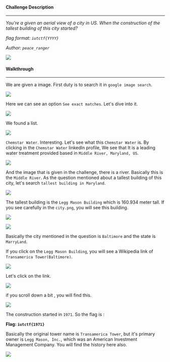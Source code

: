 
#### Challenge Description
---

*You're a given an aerial view of a city in US. When the construction of the tallest building of this city started?*

*flag format: `iutctf{YYYY}`*

*Author: `peace_ranger`*

![](Images/city.png)

#### Walkthrough
---

We are given a image. First duty is to search it in `google image search`.

![](Images/Pasted%20image%2020240430211238.png)

Here we can see an option `See exact matches`. Let's dive into it.

![](Images/Pasted%20image%2020240430211356.png)

We found a list.

![](Images/Pasted%20image%2020240430211506.png)

`Chemstar Water`. Interesting. Let's see what this `Chemstar Water` is. By clicking in the `Chemstar Water` linkedIn profile, We see that It is a leading water treatment provided based in `Middle River, Maryland, US`.

![](Images/Screenshot%202024-04-30%20212009.png)

And the image that is given in the challenge, there is a river. Basically this is the `Middle River`. As the question mentioned about a tallest building of this city, let's search `tallest building in Maryland`.

![](Images/Pasted%20image%2020240430212922.png)

The tallest building is the `Legg Mason Building` which is 160.934 meter tall. If you see carefully in the `city.png`, you will see this building.

![](Images/Untitled%20design.png)

![](Images/Pasted%20image%2020240430213635.png)

Basically the city mentioned in the question is `Baltimore` and the state is `MarryLand`.

If you click on the `Legg Mason Building`, you will see a Wikipedia link of `Transamerica Tower(Baltimore)`.

![](Images/Pasted%20image%2020240430215424.png)


Let's click on the link.


![](Images/Pasted%20image%2020240430214751.png)

if you scroll down a bit , you will find this.

![](Images/Pasted%20image%2020240430214824.png)

The construction started in `1971`. So the flag is :

**Flag: `iutctf{1971}`**

Basically the original tower name is `Transamerica Tower`, but it's primary owner is `Legg Mason, Inc.`, which was an American Investment Management Company. You will find the history here also.

![](Images/Pasted%20image%2020240430215327.png)



